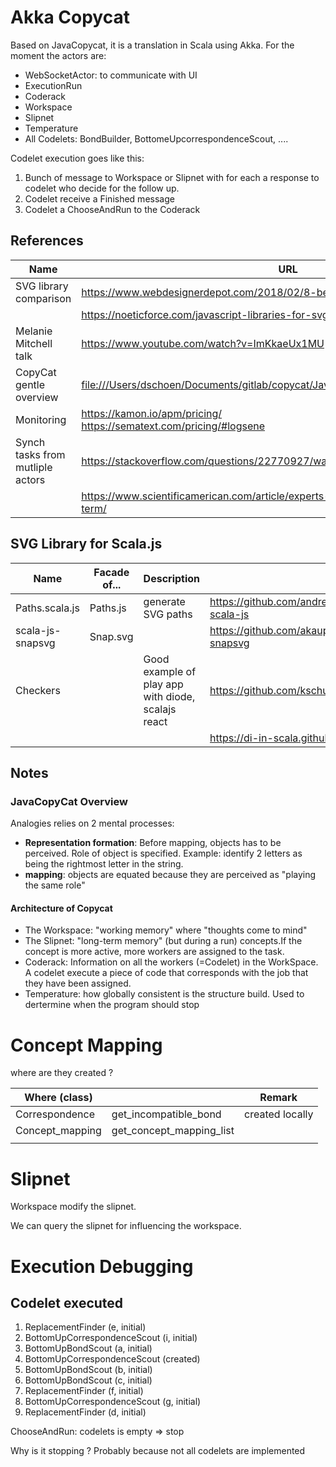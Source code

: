 # Akka Copycat

Based on JavaCopycat, it is a translation in Scala using Akka. For the moment the actors are:

- WebSocketActor: to communicate with UI
- ExecutionRun
- Coderack
- Workspace
- Slipnet
- Temperature
- All Codelets: BondBuilder, BottomeUpcorrespondenceScout, ....

Codelet execution goes like this:

1. Bunch of message to Workspace or Slipnet with for each a response to codelet who decide for the follow up.
2. Codelet receive a Finished message
3. Codelet a ChooseAndRun to the Coderack 

## References

| Name                             | URL                                                          |
| -------------------------------- | ------------------------------------------------------------ |
| SVG library comparison           | https://www.webdesignerdepot.com/2018/02/8-best-free-libraries-for-svg/ |
|                                  | https://noeticforce.com/javascript-libraries-for-svg-animation |
| Melanie Mitchell talk            | https://www.youtube.com/watch?v=ImKkaeUx1MU                  |
| CopyCat gentle overview          | [file:///Users/dschoen/Documents/gitlab/copycat/JavaCopyCat/doc/Tutorial/overvw.htm](file:///Users/dschoen/Documents/gitlab/copycat/JavaCopyCat/doc/Tutorial/overvw.htm) |
| Monitoring                       | https://kamon.io/apm/pricing/<br />https://sematext.com/pricing/#logsene |
| Synch tasks from mutliple actors | https://stackoverflow.com/questions/22770927/waiting-for-multiple-results-in-akka |
|                                  | https://www.scientificamerican.com/article/experts-short-term-memory-to-long-term/ |

## SVG Library for Scala.js

| Name             | Facade of... | Description                                        |                                                  |
| ---------------- | ------------ | -------------------------------------------------- | ------------------------------------------------ |
| Paths.scala.js   | Paths.js     | generate SVG paths                                 | https://github.com/andreaferretti/paths-scala-js |
| scala-js-snapsvg | Snap.svg     |                                                    | https://github.com/akauppi/scalajs-snapsvg       |
| Checkers         |              | Good example of play app with diode, scalajs react | https://github.com/kschuetz/checkers             |
|                  |              |                                                    | https://di-in-scala.github.io/                   |

## Notes

### JavaCopyCat Overview

Analogies relies on 2 mental processes:

- **Representation formation**: Before mapping, objects has to be perceived. Role of object is specified. Example: identify 2 letters as being the rightmost letter in the string.
- **mapping**: objects are equated because they are perceived as "playing the same role"

#### Architecture of Copycat

- The Workspace: "working memory" where "thoughts come to mind"
- The Slipnet: "long-term memory" (but during a run) concepts.If the concept is more active, more workers are assigned to the task.
- Coderack: Information on all the workers (=Codelet) in the WorkSpace. A codelet execute a piece of code that corresponds with the job that they have been assigned.
- Temperature: how globally consistent is the structure build. Used to dertermine when the program should stop 

# Concept Mapping

where are they created ?

| Where (class)   |                          | Remark          |
| --------------- | ------------------------ | --------------- |
| Correspondence  | get_incompatible_bond    | created locally |
| Concept_mapping | get_concept_mapping_list |                 |
|                 |                          |                 |

# Slipnet

Workspace modify the slipnet. 

We can query the slipnet for influencing the workspace.

# Execution Debugging

## Codelet executed

1. ReplacementFinder (e, initial)
2. BottomUpCorrespondenceScout (i, initial)
3. BottomUpBondScout (a, initial)
4. BottomUpCorrespondenceScout (created)
5. BottomUpBondScout (b, initial)
6. BottomUpBondScout (c, initial)
7. ReplacementFinder (f, initial)
8. BottomUpCorrespondenceScout (g, initial)
9. ReplacementFinder (d, initial)

ChooseAndRun: codelets is empty => stop

Why is it stopping ? Probably because not all codelets are implemented